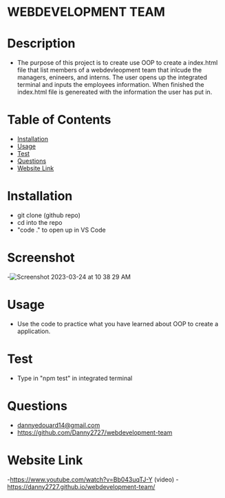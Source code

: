 # WEBDEVELOPMENT TEAM

 # Description
 - The purpose of this project is to create use OOP to create a index.html file that list members of a webdevleopment team that inlcude the managers, enineers, and interns. The user opens up the integrated terminal and inputs the employees information. When finished the index.html file is genereated with the information the user has put in.

# Table of Contents 
- [Installation](#installation)
- [Usage](#usage)
- [Test](#test)
- [Questions](#questions)
- [Website Link](#website-link)


# Installation
 - git clone (github repo)
 - cd into the repo
 - "code ." to open up in VS Code

 # Screenshot
 -![Screenshot 2023-03-24 at 10 38 29 AM](https://user-images.githubusercontent.com/113525669/227556048-f44856e6-cbfe-4b88-88b2-f8acaf1754e8.png)

# Usage
 - Use the code to practice what you have learned about OOP to create a application.
 

# Test 
- Type in "npm test" in integrated terminal


# Questions
- dannyedouard14@gmail.com
- https://github.com/Danny2727/webdevelopment-team

# Website Link 
-https://www.youtube.com/watch?v=Bb043uqTJ-Y (video)
-https://danny2727.github.io/webdevelopment-team/
